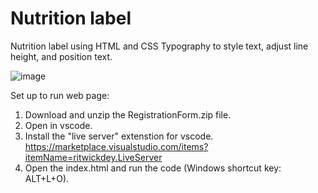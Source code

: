 # Nutrition label
Nutrition label using HTML and CSS Typography to style text, adjust line height, and position text.

![image](https://github.com/kylehraja/NutritionLabel/assets/140476247/3af887e0-4e70-4139-b412-08edd1cce7ba)

Set up to run web page:

1) Download and unzip the RegistrationForm.zip file.
2) Open in vscode.
3) Install the "live server" extenstion for vscode. https://marketplace.visualstudio.com/items?itemName=ritwickdey.LiveServer
4) Open the index.html and run the code (Windows shortcut key: ALT+L+O).
